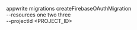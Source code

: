 appwrite migrations createFirebaseOAuthMigration \
        --resources one two three \
        --projectId <PROJECT_ID>
